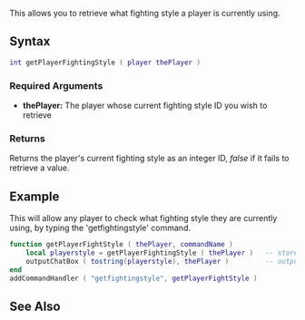 This allows you to retrieve what fighting style a player is currently using.

Syntax
------

``` lua
int getPlayerFightingStyle ( player thePlayer ) 
```

### Required Arguments

-   **thePlayer:** The player whose current fighting style ID you wish to retrieve

### Returns

Returns the player's current fighting style as an integer ID, *false* if it fails to retrieve a value.

Example
-------

This will allow any player to check what fighting style they are currently using, by typing the 'getfightingstyle' command.

``` lua
function getPlayerFightStyle ( thePlayer, commandName )
    local playerstyle = getPlayerFightingStyle ( thePlayer )   -- store the fighting style in a variable
    outputChatBox ( tostring(playerstyle), thePlayer )         -- output it to the player
end
addCommandHandler ( "getfightingstyle", getPlayerFightStyle )
```

See Also
--------
